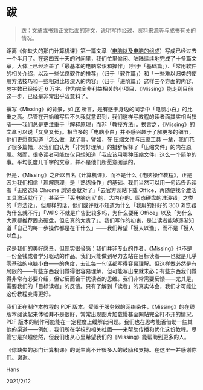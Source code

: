 # 跋

> 跋：文章或书籍正文后面的短文，说明写作经过、资料来源等与成书有关的情况。
> 

距离《你缺失的那门计算机课》第一篇文章（[电脑以及电脑的组成](computer-and-its-components.md)）写成已经过去一个半月了。在这四五十天的时间里，我们忙里偷闲、陆陆续续地完成了十多篇文章，大体上已经涵盖了「最基本的电脑常识和操作」（归于「基础篇」）、「常用软件的相关介绍，以及一些优良软件的推荐」（归于「软件篇」）和「一些难以归类的使用方法技巧和一些相对比较深入的内容」（归于「进阶篇」）这样三个方面的内容，总字数已经接近 6 万字。作为完全非利益相关的小项目，《Missing》能走到目前这一步，已经是非常出乎我意料了。

撰写《Missing》的背景，如 [序](premble.md) 所言，是有感于身边的同学中「电脑小白」的比重之高。尽管在开始编写后不久我就意识到，我们这样写教程的读者面其实相当狭窄——我们总是更注重于「解释原理」而非「教授方法」。换言之，《Missing》的文章可以说「又臭又长」。相当多的「电脑小白」并不感兴趣于了解更多的细节，他们更愿意知道「怎么做」就了事。譬如，在 [压缩文件与压缩工具](archive-formats-and-tools.md) 一章，我们花了很多篇幅，以我们自认为「非常好理解」的措辞解释了「压缩文件」的内在原理。然而，很多读者可能仅仅只想知道「我应该用哪种压缩文件」这么一个简单的事。平均长度几千字的文章，并不是他们所愿意阅读的。

但是，《Missing》之所以自名《计算机课》，而不是什么《电脑操作教程》，正是因为我们相信「理解原理」是「熟练操作」的基础。我们当然可以用一句话告诉读者「无脑选择 Chrome 浏览器就对了」「去官方网站下载 Office，再随便找个激活工具激活就行了」甚至于「买电脑选 i7 的、大内存的、固态硬盘的准没错」之类的「方法论」，但那样的话，他们或许就不知道为什么「我用的好好的 360 浏览器为什么就不行」「WPS 不就是广告比较多吗，为什么要用 Office」以及「为什么大家都推荐固态硬盘，但它真的太贵了」。我们写作的初衷，是让读者能够逐渐知道「自己的每一步操作都是在干什么」——我们希望「授人以渔」，而不是「授人以鱼」。

这是我们的美好愿景，但现实很骨感：我们并非专业的作者，《Missing》也不是一份金钱或者学分驱动的作品。我们只能做到尽力去站在目标读者——也就是几乎零基础的电脑小白——的角度，去让每一句话都写得容易理解。但这样做必然是有局限的——有些东西我们觉得很容易理解，但可能写出来就未必；有些东西我们觉得非常有必要介绍，但它反而会干扰读者的思维。我们非常需要反馈——尤其是，需要我们的「目标读者」的反馈。只有了解到「读者」的真实体会，我们才可能让这份教程变得更好。

我们正在制作本教程的 PDF 版本。受限于服务器的网络条件，《Missing》的在线版本阅读起来体验并不是很好，常常出现图片加载慢甚至网站完全打不开的情况。PDF 版本的制作可能能在一定程度上缓解此问题。我们也在思考能否借助一些其他的渠道——例如，我们所在学校的相关社团——来帮助传播和优化这份教程。尽管它是兴趣使然，但我们也从心里希望我们的《Missing》能帮助到更多的人。

《你缺失的那门计算机课》的诞生离不开很多人的鼓励和支持。在这里一并感谢你们。谢谢。

Hans

2021/2/12
